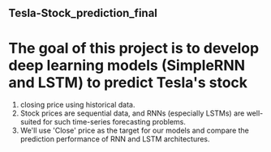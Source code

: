 ## Tesla-Stock_prediction_final

# The goal of this project is to develop deep learning models (SimpleRNN and LSTM) to predict Tesla's stock

1. closing price using historical data.
2. Stock prices are sequential data, and RNNs (especially LSTMs) are well-suited for such time-series
forecasting problems.
3. We'll use 'Close' price as the target for our models and compare the prediction performance of RNN and
LSTM architectures.
